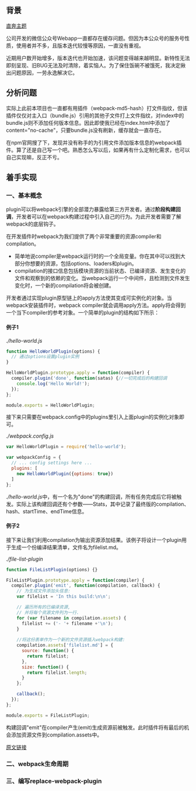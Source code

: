 ## 背景

[直奔主题](#main)

公司开发的微信公众号Webapp一直都存在缓存问题。但因为本公众号的服务号性质，使用者并不多，且版本迭代较慢等原因，一直没有重视。

近期用户数开始增多，版本迭代也开始加速，该问题变得越来越明显。新特性无法即刻呈现、旧BUG无法及时清除，着实恼人。为了保住饭碗不被饿死，我决定揪出问题原因，一劳永逸解决它。


## 分析问题

实际上此前本项目也一直都有用插件（webpack-md5-hash）打文件指纹，但该插件仅仅对主入口（bundle.js）引用的其他子文件打上文件指纹，对index中的bundle.js则不添加任何版本信息。因此即使我已经在index.html中添加了content="no-cache"，只要bundle.js没有刷新，缓存就会一直存在。

在npm官网搜了下，发现并没有称手的为引用文件添加版本信息的webpack插件。算了还是自己写一个吧。熟悉怎么写以后，如果再有什么定制化需求，也可以自己实现嘛，反正不亏。

## 着手实现

### 一、基本概念

plugin可以将webpack引擎的全部潜力暴露给第三方开发者。通过**阶段构建回调**，开发者可以在webpack构建过程中引入自己的行为。为此开发者需要了解webpack的底层钩子。

在开发插件时webpack为我们提供了两个非常重要的资源compiler和compilation。

+ 简单地说compiler是webpack运行时的一个全局变量。你在其中可以找到大部分你想要的资源，包括options、loaders和plugin。
+ compilation的接口信息包括模块资源的当前状态、已编译资源、发生变化的文件和观察到的依赖的变化。当webpack运行一个中间件，且检测到文件发生变化时，一个新的compilation将会被创建。

开发者通过实现plugin原型链上的apply方法使其变成可实例化的对象。当webpack安装插件时，webpack compiler就会调用apply方法。apply将会得到一个当下compiler的参考对象。一个简单的plugin的结构如下所示：

#### 例子1

*./hello-world.js*

```javascript
function HelloWorldPlugin(options) {
  // 通过options设置plugin实例
}

HelloWorldPlugin.prototype.apply = function(compiler) {
  compiler.plugin('done', function(satas) {//一切完成后的构建回调
    console.log('Hello World!'); 
  });
};

module.exports = HelloWorldPlugin;
```

接下来只需要在webpack.config中的plugins里引入上面plugin的实例化对象即可。

*./webpack.config.js*

```javascript
var HelloWorldPlugin = require('hello-world');

var webpackConfig = {
  // ... config settings here ...
  plugins: [
    new HelloWorldPlugin({options: true})
  ]
};
```

*./hello-world.js*中，有一个名为"done"的构建回调，所有任务完成后它将被触发。实际上该构建回调还有个参数——Stats，其中记录了最终版的compilation、hash、startTime、endTime信息。

#### 例子2

接下来让我们利用compilation为输出资源添加结果。该例子将设计一个plugin用于生成一个份编译结果清单，文件名为filelist.md。

*./file-list-plugin*
```javascript
function FileListPlugin(options) {}

FileListPlugin.prototype.apply = function(compiler) {
  compiler.plugin('emit', function(compilation, callback) {
    // 为生成文件添加头信息:
    var filelist = 'In this build:\n\n';

    // 遍历所有的已编译资源,
    // 并将每个资源文件列为一行.
    for (var filename in compilation.assets) {
      filelist += ('- '+ filename +'\n');
    }
    
    //将这份表单作为一个新的文件资源插入webpack构建:
    compilation.assets['filelist.md'] = {
      source: function() {
        return filelist;
      },
      size: function() {
        return filelist.length;
      }
    };

    callback();
  });
};

module.exports = FileListPlugin;
```

构建回调"emit"在compiler产生(emit)生成资源前被触发。此时插件将有最后的机会添加资源文件到compilation.assets中。

[原文链接](https://github.com/webpack/docs/wiki/How-to-write-a-plugin#compiler-and-compilation)

### 二、webpack生命周期

### 三、编写replace-webpack-plugin